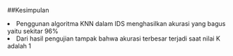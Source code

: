 ##Kesimpulan
<li>Penggunan algoritma KNN dalam IDS menghasilkan akurasi yang bagus yaitu sekitar 96%</li>
<li>Dari hasil pengujian tampak bahwa akurasi terbesar terjadi saat nilai K adalah 1</li>
